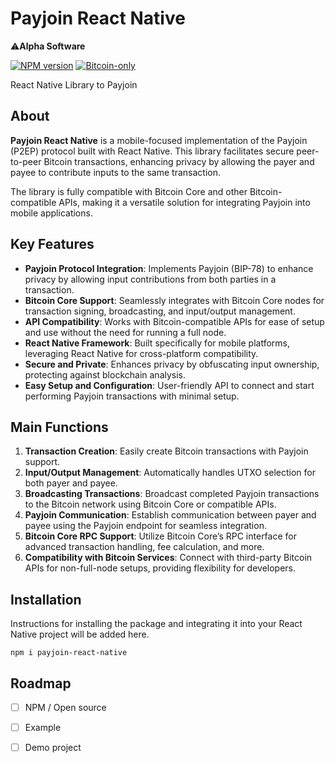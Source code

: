 # Payjoin React Native

⚠️**Alpha Software**

[![NPM version](https://img.shields.io/npm/v/payjoin-react-native.svg)](https://npmjs.org/package/payjoin-react-native)
[![Bitcoin-only](https://img.shields.io/badge/bitcoin-only-FF9900?logo=bitcoin)](https://twentyone.world)

React Native Library to Payjoin

## About

**Payjoin React Native** is a mobile-focused implementation of the Payjoin (P2EP) protocol built with React Native. This library facilitates secure peer-to-peer Bitcoin transactions, enhancing privacy by allowing the payer and payee to contribute inputs to the same transaction. 

The library is fully compatible with Bitcoin Core and other Bitcoin-compatible APIs, making it a versatile solution for integrating Payjoin into mobile applications.

## Key Features

- **Payjoin Protocol Integration**: Implements Payjoin (BIP-78) to enhance privacy by allowing input contributions from both parties in a transaction.
- **Bitcoin Core Support**: Seamlessly integrates with Bitcoin Core nodes for transaction signing, broadcasting, and input/output management.
- **API Compatibility**: Works with Bitcoin-compatible APIs for ease of setup and use without the need for running a full node.
- **React Native Framework**: Built specifically for mobile platforms, leveraging React Native for cross-platform compatibility.
- **Secure and Private**: Enhances privacy by obfuscating input ownership, protecting against blockchain analysis.
- **Easy Setup and Configuration**: User-friendly API to connect and start performing Payjoin transactions with minimal setup.

## Main Functions

1. **Transaction Creation**: Easily create Bitcoin transactions with Payjoin support.
2. **Input/Output Management**: Automatically handles UTXO selection for both payer and payee.
3. **Broadcasting Transactions**: Broadcast completed Payjoin transactions to the Bitcoin network using Bitcoin Core or compatible APIs.
4. **Payjoin Communication**: Establish communication between payer and payee using the Payjoin endpoint for seamless integration.
5. **Bitcoin Core RPC Support**: Utilize Bitcoin Core’s RPC interface for advanced transaction handling, fee calculation, and more.
6. **Compatibility with Bitcoin Services**: Connect with third-party Bitcoin APIs for non-full-node setups, providing flexibility for developers.

## Installation

Instructions for installing the package and integrating it into your React Native project will be added here.

```npm
npm i payjoin-react-native
```
## Roadmap

- [ ] NPM / Open source
- [ ] Example
- [ ] Demo project


